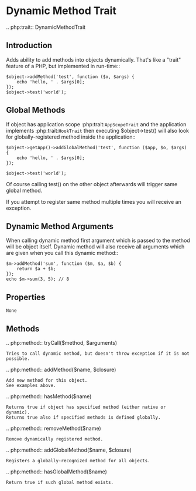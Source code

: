 # Dynamic Method Trait

.. php:trait:: DynamicMethodTrait

## Introduction

Adds ability to add methods into objects dynamically. That's like a "trait"
feature of a PHP, but implemented in run-time::

    $object->addMethod('test', function ($o, $args) {
        echo 'hello, ' . $args[0];
    });
    $object->test('world');

## Global Methods

If object has application scope :php:trait:`AppScopeTrait` and the application
implements :php:trait:`HookTrait` then executing $object->test() will also
look for globally-registered method inside the application::

    $object->getApp()->addGlobalMethod('test', function ($app, $o, $args) {
        echo 'hello, ' . $args[0];
    });

    $object->test('world');

Of course calling test() on the other object afterwards will trigger same
global method.

If you attempt to register same method multiple times you will receive an
exception.

## Dynamic Method Arguments

When calling dynamic method first argument which is passed to the method will
be object itself. Dynamic method will also receive all arguments which are
given when you call this dynamic method::

    $m->addMethod('sum', function ($m, $a, $b) {
        return $a + $b;
    });
    echo $m->sum(3, 5); // 8

## Properties

    None

## Methods

.. php:method:: tryCall($method, $arguments)

    Tries to call dynamic method, but doesn't throw exception if it is not
    possible.

.. php:method:: addMethod($name, $closure)

    Add new method for this object.
    See examples above.

.. php:method:: hasMethod($name)

    Returns true if object has specified method (either native or dynamic).
    Returns true also if specified methods is defined globally.

.. php:method:: removeMethod($name)

    Remove dynamically registered method.

.. php:method:: addGlobalMethod($name, $closure)

    Registers a globally-recognized method for all objects.

.. php:method:: hasGlobalMethod($name)

    Return true if such global method exists.

